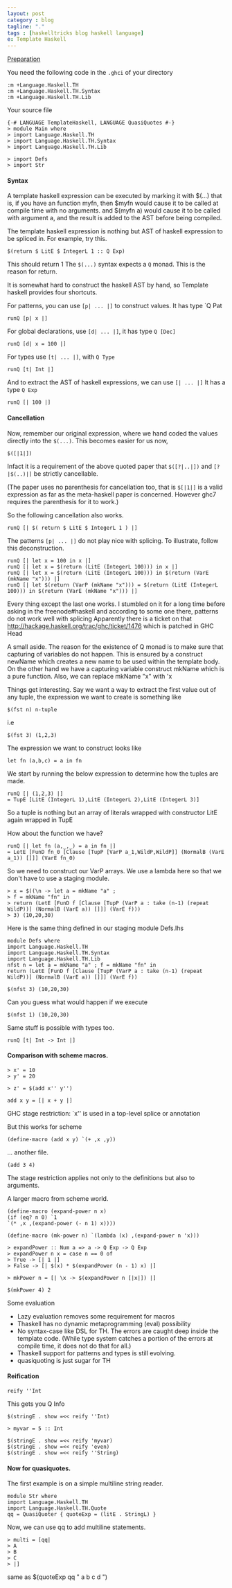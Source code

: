 ```yaml
---
layout: post
category : blog
tagline: "."
tags : [haskelltricks blog haskell language]
e: Template Haskell
---
```


[Preparation](http://research.microsoft.com/en-us/um/people/simonpj/papers/meta-haskell/meta-haskell.pdf)

You need the following code in the `.ghci` of your directory

~~~
:m +Language.Haskell.TH
:m +Language.Haskell.TH.Syntax
:m +Language.Haskell.TH.Lib
~~~

Your source file

~~~
{-# LANGUAGE TemplateHaskell, LANGUAGE QuasiQuotes #-}
> module Main where
> import Language.Haskell.TH
> import Language.Haskell.TH.Syntax
> import Language.Haskell.TH.Lib

> import Defs
> import Str
~~~

#### Syntax

A template haskell expression can be executed by marking it with $(...)
that is, if you have an function myfn, then $myfn would cause it to be called at compile time with no arguments. and $(myfn a) would cause it to be called with argument a, and the result is added to the AST before being compiled.

The template haskell expression is nothing but AST of haskell expression to be spliced in. For example, try
this.

~~~
$(return $ LitE $ IntegerL 1 :: Q Exp)
~~~

This should return 1
The `$(...)` syntax expects a `Q` monad. This is the reason for return.

It is somewhat hard to construct the haskell AST by hand, so Template haskell provides four shortcuts.

For patterns, you can use `[p| ... |]` to construct values. It has type `Q Pat

~~~
runQ [p| x |]
~~~

For global declarations, use `[d| ... |]`, it has type `Q [Dec]`

~~~
runQ [d| x = 100 |]
~~~

For types use `[t| ... |]`, with `Q Type`

~~~
runQ [t| Int |]
~~~

And to extract the AST of haskell expressions, we can use `[| ... |]` It has a type `Q Exp`

~~~
runQ [| 100 |]
~~~

#### Cancellation

Now, remember our original expression, where we hand coded the values directly into the `$(...)`.
This becomes easier for us now,

~~~
$([|1|])
~~~

Infact it is a requirement of the above quoted paper that `$([?|..|])` and `[?|$(..)|]` be strictly cancellable.

(The paper uses no parenthesis for cancellation too, that is `$[|1|]` is a valid expression as far
as the meta-haskell paper is concerned. However ghc7 requires the parenthesis for it to work.)

So the following cancellation also works.


~~~
runQ [| $( return $ LitE $ IntegerL 1 ) |]
~~~

The patterns `[p| ... |]` do not play nice with splicing. To illustrate, follow this deconstruction.

~~~
runQ [| let x = 100 in x |]
runQ [| let x = $(return (LitE (IntegerL 100))) in x |]
runQ [| let x = $(return (LitE (IntegerL 100))) in $(return (VarE (mkName "x"))) |]
runQ [| let $(return (VarP (mkName "x"))) = $(return (LitE (IntegerL 100))) in $(return (VarE (mkName "x"))) |]
~~~

Every thing except the last one works. I stumbled on it for a long time before asking in the freenode#haskell
and according to some one there, patterns do not work well with splicing
Apparently there is a ticket on that http://hackage.haskell.org/trac/ghc/ticket/1476 which is patched in GHC Head

A small aside. The reason for the existence of Q monad is to make sure that capturing of variables do not happen.
This is ensured by a construct newName which creates a new name to be used within the template body. On the other hand
we have a capturing variable construct mkName which is a pure function. Also, we can replace mkName "x" with 'x

Things get interesting. Say we want a way to extract the first value out of any tuple, the expression
we want to create is something like

~~~
$(fst n) n-tuple
~~~

i.e

~~~
$(fst 3) (1,2,3)
~~~

The expression we want to construct looks like

~~~
let fn (a,b,c) = a in fn
~~~

We start by running the below expression to determine how the tuples are made.

~~~
runQ [| (1,2,3) |]
= TupE [LitE (IntegerL 1),LitE (IntegerL 2),LitE (IntegerL 3)]
~~~

So a tuple is nothing but an array of literals wrapped with constructor LitE again wrapped in TupE

How about the function we have?

~~~
runQ [| let fn (a,_,_) = a in fn |]
= LetE [FunD fn_0 [Clause [TupP [VarP a_1,WildP,WildP]] (NormalB (VarE a_1)) []]] (VarE fn_0)
~~~

So we need to construct our VarP arrays.
We use a lambda here so that we don't have to use a staging module.

~~~
> x = $((\n -> let a = mkName "a" ;
> f = mkName "fn" in
> return (LetE [FunD f [Clause [TupP (VarP a : take (n-1) (repeat WildP))] (NormalB (VarE a)) []]] (VarE f)))
> 3) (10,20,30)
~~~

Here is the same thing defined in our staging module Defs.lhs


~~~
module Defs where
import Language.Haskell.TH
import Language.Haskell.TH.Syntax
import Language.Haskell.TH.Lib
nfst n = let a = mkName "a" ; f = mkName "fn" in
return (LetE [FunD f [Clause [TupP (VarP a : take (n-1) (repeat WildP))] (NormalB (VarE a)) []]] (VarE f))
~~~

~~~
$(nfst 3) (10,20,30)
~~~

Can you guess what would happen if we execute

~~~
$(nfst 1) (10,20,30)
~~~

Same stuff is possible with types too.

~~~
runQ [t| Int -> Int |]
~~~

#### Comparison with scheme macros.


~~~
> x' = 10
> y' = 20

> z' = $(add x'' y'')
~~~

~~~
add x y = [| x + y |]
~~~

GHC stage restriction: `x'' is used in a top-level splice or annotation

But this works for scheme

~~~
(define-macro (add x y) `(+ ,x ,y))
~~~

... another file.

~~~
(add 3 4)
~~~

The stage restriction applies not only to the definitions but also to
arguments.

A larger macro from scheme world.

~~~
(define-macro (expand-power n x)
(if (eq? n 0) `1
`(* ,x ,(expand-power (- n 1) x))))

(define-macro (mk-power n) `(lambda (x) ,(expand-power n 'x)))
~~~

~~~
> expandPower :: Num a => a -> Q Exp -> Q Exp
> expandPower n x = case n == 0 of
> True -> [| 1 |]
> False -> [| $(x) * $(expandPower (n - 1) x) |]

> mkPower n = [| \x -> $(expandPower n [|x|]) |]

$(mkPower 4) 2
~~~

Some evaluation

* Lazy evaluation removes some requirement for macros
* Thaskell has no dynamic metaprogramming (eval) possibility
* No syntax-case like DSL for TH. The errors are caught deep inside the template code. (While type system catches a portion of the errors at compile time, it does not do that for all.)
* Thaskell support for patterns and types is still evolving.
* quasiquoting is just sugar for TH


#### Reification

~~~
reify ''Int
~~~

This gets you Q Info

~~~
$(stringE . show =<< reify ''Int)
~~~

~~~
> myvar = 5 :: Int
~~~

~~~
$(stringE . show =<< reify 'myvar)
$(stringE . show =<< reify 'even)
$(stringE . show =<< reify ''String)
~~~


#### Now for quasiquotes.

The first example is on a simple multiline string reader.

~~~
module Str where
import Language.Haskell.TH
import Language.Haskell.TH.Quote
qq = QuasiQuoter { quoteExp = (litE . StringL) }
~~~

Now, we can use qq to add multiline statements.

~~~
> multi = [qq|
> A
> B
> C
> |]
~~~

same as $(quoteExp qq " a b c d ")


